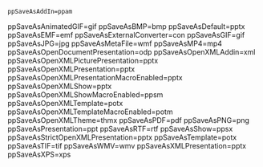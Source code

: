 

    
    ppSaveAsAddIn=ppam
ppSaveAsAnimatedGIF=gif
ppSaveAsBMP=bmp
ppSaveAsDefault=pptx
ppSaveAsEMF=emf
ppSaveAsExternalConverter=con
ppSaveAsGIF=gif
ppSaveAsJPG=jpg
ppSaveAsMetaFile=wmf
ppSaveAsMP4=mp4
ppSaveAsOpenDocumentPresentation=odp
ppSaveAsOpenXMLAddin=xml
ppSaveAsOpenXMLPicturePresentation=pptx
ppSaveAsOpenXMLPresentation=pptx
ppSaveAsOpenXMLPresentationMacroEnabled=pptx
ppSaveAsOpenXMLShow=pptx
ppSaveAsOpenXMLShowMacroEnabled=ppsm
ppSaveAsOpenXMLTemplate=potx
ppSaveAsOpenXMLTemplateMacroEnabled=potm
ppSaveAsOpenXMLTheme=thmx
ppSaveAsPDF=pdf
ppSaveAsPNG=png
ppSaveAsPresentation=ppt
ppSaveAsRTF=rtf
ppSaveAsShow=ppsx
ppSaveAsStrictOpenXMLPresentation=pptx
ppSaveAsTemplate=potx
ppSaveAsTIF=tif
ppSaveAsWMV=wmv
ppSaveAsXMLPresentation=pptx
ppSaveAsXPS=xps
    
        